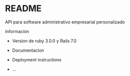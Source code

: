 # README

API para software administrativo empresarial personalizado

Información

* Version de ruby 3.0.0 y Rails 7.0

* Documentacion

* Deployment instructions

* ...
